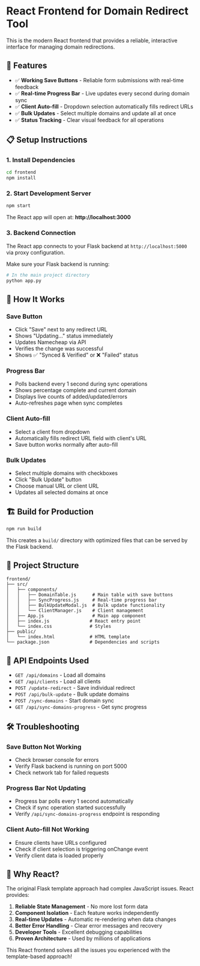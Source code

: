 # React Frontend for Domain Redirect Tool

This is the modern React frontend that provides a reliable, interactive interface for managing domain redirections.

## 🚀 Features

- ✅ **Working Save Buttons** - Reliable form submissions with real-time feedback
- ✅ **Real-time Progress Bar** - Live updates every second during domain sync
- ✅ **Client Auto-fill** - Dropdown selection automatically fills redirect URLs
- ✅ **Bulk Updates** - Select multiple domains and update all at once
- ✅ **Status Tracking** - Clear visual feedback for all operations

## 📋 Setup Instructions

### 1. Install Dependencies
```bash
cd frontend
npm install
```

### 2. Start Development Server
```bash
npm start
```

The React app will open at: **http://localhost:3000**

### 3. Backend Connection
The React app connects to your Flask backend at `http://localhost:5000` via proxy configuration.

Make sure your Flask backend is running:
```bash
# In the main project directory
python app.py
```

## 🔧 How It Works

### Save Button
- Click "Save" next to any redirect URL
- Shows "Updating..." status immediately
- Updates Namecheap via API
- Verifies the change was successful
- Shows ✅ "Synced & Verified" or ❌ "Failed" status

### Progress Bar
- Polls backend every 1 second during sync operations
- Shows percentage complete and current domain
- Displays live counts of added/updated/errors
- Auto-refreshes page when sync completes

### Client Auto-fill
- Select a client from dropdown
- Automatically fills redirect URL field with client's URL
- Save button works normally after auto-fill

### Bulk Updates
- Select multiple domains with checkboxes
- Click "Bulk Update" button
- Choose manual URL or client URL
- Updates all selected domains at once

## 🏗️ Build for Production

```bash
npm run build
```

This creates a `build/` directory with optimized files that can be served by the Flask backend.

## 📁 Project Structure

```
frontend/
├── src/
│   ├── components/
│   │   ├── DomainTable.js      # Main table with save buttons
│   │   ├── SyncProgress.js     # Real-time progress bar
│   │   ├── BulkUpdateModal.js  # Bulk update functionality
│   │   └── ClientManager.js    # Client management
│   ├── App.js                  # Main app component
│   ├── index.js               # React entry point
│   └── index.css              # Styles
├── public/
│   └── index.html             # HTML template
└── package.json               # Dependencies and scripts
```

## 🔗 API Endpoints Used

- `GET /api/domains` - Load all domains
- `GET /api/clients` - Load all clients
- `POST /update-redirect` - Save individual redirect
- `POST /api/bulk-update` - Bulk update domains
- `POST /sync-domains` - Start domain sync
- `GET /api/sync-domains-progress` - Get sync progress

## 🛠️ Troubleshooting

### Save Button Not Working
- Check browser console for errors
- Verify Flask backend is running on port 5000
- Check network tab for failed requests

### Progress Bar Not Updating
- Progress bar polls every 1 second automatically
- Check if sync operation started successfully
- Verify `/api/sync-domains-progress` endpoint is responding

### Client Auto-fill Not Working
- Ensure clients have URLs configured
- Check if client selection is triggering onChange event
- Verify client data is loaded properly

## 🎯 Why React?

The original Flask template approach had complex JavaScript issues. React provides:

1. **Reliable State Management** - No more lost form data
2. **Component Isolation** - Each feature works independently
3. **Real-time Updates** - Automatic re-rendering when data changes
4. **Better Error Handling** - Clear error messages and recovery
5. **Developer Tools** - Excellent debugging capabilities
6. **Proven Architecture** - Used by millions of applications

This React frontend solves all the issues you experienced with the template-based approach!